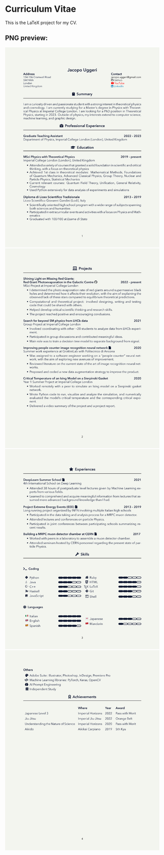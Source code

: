 # Curriculum Vitae

This is the LaTeX project for my CV.

## PNG preview:


![Page 1](png/CurriculumVitae-0.png)
![Page 2](png/CurriculumVitae-1.png)
![Page 3](png/CurriculumVitae-2.png)
![Page 4](png/CurriculumVitae-3.png)
